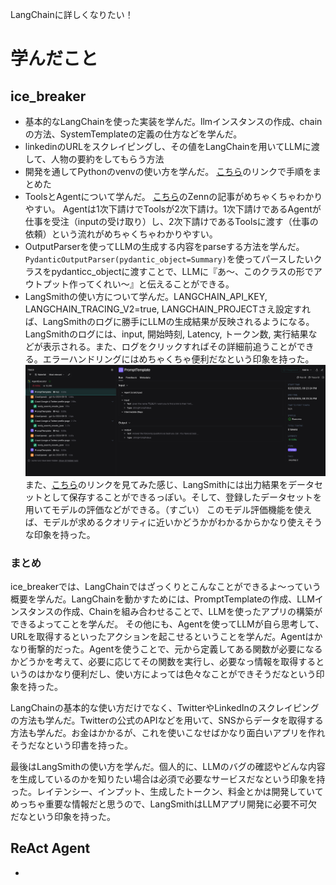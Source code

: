 LangChainに詳しくなりたい！

# 学んだこと

## ice_breaker
- 基本的なLangChainを使った実装を学んだ。llmインスタンスの作成、chainの方法、SystemTemplateの定義の仕方などを学んだ。
- linkedinのURLをスクレイピングし、その値をLangChainを用いてLLMに渡して、人物の要約をしてもらう方法
- 開発を通してPythonのvenvの使い方を学んだ。
  [こちら](https://monta-database.notion.site/python-langchain-193cca65093280dabe9af4928e4bd3f2)のリンクで手順をまとめた
- ToolsとAgentについて学んだ。
  [こちら](https://zenn.dev/yuta_enginner/articles/c35768a52c7ba2)のZennの記事がめちゃくちゃわかりやすい。
  Agentは1次下請けでToolsが2次下請け。1次下請けであるAgentが仕事を受注（inputの受け取り）し、2次下請けであるToolsに渡す（仕事の依頼）という流れがめちゃくちゃわかりやすい。
- OutputParserを使ってLLMの生成する内容をparseする方法を学んだ。
  `PydanticOutputParser(pydantic_object=Summary)`を使ってパースしたいクラスをpydanticc_objectに渡すことで、LLMに『あ〜、このクラスの形でアウトプット作ってくれい〜』と伝えることができる。
- LangSmithの使い方について学んだ。LANGCHAIN_API_KEY, LANGCHAIN_TRACING_V2=true, LANGCHAIN_PROJECTさえ設定すれば、LangSmithのログに勝手にLLMの生成結果が反映されるようになる。
  LangSmithのログには、input, 開始時刻, Latency, トークン数, 実行結果などが表示される。また、ログをクリックすればその詳細前追うことができる。エラーハンドリングにはめちゃくちゃ便利だなという印象を持った。
  ![alt text](images/image_1.png)
  また、[こちら](https://zenn.dev/umi_mori/books/prompt-engineer/viewer/langsmith#2.-llm%E3%81%AE%E5%87%BA%E5%8A%9B%E7%B5%90%E6%9E%9C%E3%81%AE%E3%83%87%E3%83%BC%E3%82%BF%E3%82%BB%E3%83%83%E3%83%88%E5%8C%96%EF%BC%88%E3%83%87%E3%83%BC%E3%82%BF%E5%8F%8E%E9%9B%86%E6%A9%9F%E8%83%BD%EF%BC%89)のリンクを見てみた感じ、LangSmithには出力結果をデータセットとして保存することができるっぽい。そして、登録したデータセットを用いてモデルの評価などができる。（すごい）
  このモデル評価機能を使えば、モデルが求めるクオリティに近いかどうかがわかるからかなり使えそうな印象を持った。

### まとめ
ice_breakerでは、LangChainではざっくりとこんなことができるよ〜っていう概要を学んだ。LangChainを動かすためには、PromptTemplateの作成、LLMインスタンスの作成、Chainを組み合わせることで、LLMを使ったアプリの構築ができるよってことを学んだ。
その他にも、Agentを使ってLLMが自ら思考して、URLを取得するといったアクションを起こせるということを学んだ。Agentはかなり衝撃的だった。Agentを使うことで、元から定義してある関数が必要になるかどうかを考えて、必要に応じてその関数を実行し、必要なっ情報を取得するというのはかなり便利だし、使い方によっては色々なことができそうだなという印象を持った。

LangChainの基本的な使い方だけでなく、TwitterやLinkedInのスクレイピングの方法も学んだ。Twitterの公式のAPIなどを用いて、SNSからデータを取得する方法も学んだ。お金はかかるが、これを使いこなせばかなり面白いアプリを作れそうだなという印書を持った。

最後はLangSmithの使い方を学んだ。個人的に、LLMのバグの確認やどんな内容を生成しているのかを知りたい場合は必須で必要なサービスだなという印象を持った。レイテンシー、インプット、生成したトークン、料金とかは開発していてめっちゃ重要な情報だと思うので、LangSmithはLLMアプリ開発に必要不可欠だなという印象を持った。

## ReAct Agent
- 